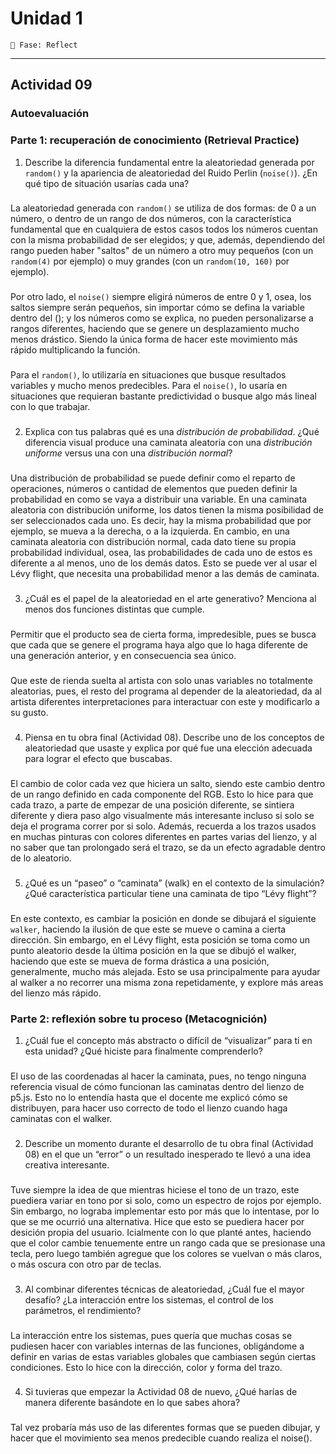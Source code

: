 # Unidad 1
`🤔 Fase: Reflect`
_________________________________________________________________________________________________________________________________________________________________________________________
## Actividad 09
### Autoevaluación
### Parte 1: recuperación de conocimiento (Retrieval Practice)
1. Describe la diferencia fundamental entre la aleatoriedad generada por `random()` y la apariencia de aleatoriedad del Ruido Perlin (`noise()`). ¿En qué tipo de situación usarías cada una?
###
La aleatoriedad generada con `random()` se utiliza de dos formas: de 0 a un número, o dentro de un rango de dos números, con la característica fundamental que en cualquiera de estos casos todos los números cuentan con la misma probabilidad de ser elegidos; y que, además, dependiendo del rango pueden haber "saltos" de un número a otro muy pequeños (con un `random(4)` por ejemplo) o muy grandes (con un `random(10, 160)` por ejemplo).
###
Por otro lado, el `noise()` siempre eligirá números de entre 0 y 1, osea, los saltos siempre serán pequeños, sin importar cómo se defina la variable dentro del (); y los números como se explica, no pueden personalizarse a rangos diferentes, haciendo que se genere un desplazamiento mucho menos drástico. Siendo la única forma de hacer este movimiento más rápido multiplicando la función.
###
Para el `random()`, lo utilizaría en situaciones que busque resultados variables y mucho menos predecibles. Para el `noise()`, lo usaría en situaciones que requieran bastante predictividad o busque algo más lineal con lo que trabajar.
###
2. Explica con tus palabras qué es una *distribución de probabilidad*. ¿Qué diferencia visual produce una caminata aleatoria con una *distribución uniforme* versus una con una *distribución normal*?
###
Una distribución de probabilidad se puede definir como el reparto de operaciones, números o cantidad de elementos que pueden definir la probabilidad en como se vaya a distribuir una variable. En una caminata aleatoria con distribución uniforme, los datos tienen la misma posibilidad de ser seleccionados cada uno. Es decir, hay la misma probabilidad que por ejemplo, se mueva a la derecha, o a la izquierda. En cambio, en una caminata aleatoria con distribución normal, cada dato tiene su propia probabilidad individual, osea, las probabilidades de cada uno de estos es diferente a al menos, uno de los demás datos. Esto se puede ver al usar el Lévy flight, que necesita una probabilidad menor a las demás de caminata.
###
3. ¿Cuál es el papel de la aleatoriedad en el arte generativo? Menciona al menos dos funciones distintas que cumple.
###
Permitir que el producto sea de cierta forma, impredesible, pues se busca que cada que se genere el programa haya algo que lo haga diferente de una generación anterior, y en consecuencia sea único.
###
Que este de rienda suelta al artista con solo unas variables no totalmente aleatorias, pues, el resto del programa al depender de la aleatoriedad, da al artista diferentes interpretaciones para interactuar con este y modificarlo a su gusto.
###
4. Piensa en tu obra final (Actividad 08). Describe uno de los conceptos de aleatoriedad que usaste y explica por qué fue una elección adecuada para lograr el efecto que buscabas.
###
El cambio de color cada vez que hiciera un salto, siendo este cambio dentro de un rango definido en cada componente del RGB. Esto lo hice para que cada trazo, a parte de empezar de una posición diferente, se sintiera diferente y diera paso algo visualmente más interesante incluso si solo se deja el programa correr por si solo. Además, recuerda a los trazos usados en muchas pinturas con colores diferentes en partes varias del lienzo, y al no saber que tan prolongado será el trazo, se da un efecto agradable dentro de lo aleatorio.
###
###
5. ¿Qué es un “paseo” o “caminata” (walk) en el contexto de la simulación? ¿Qué característica particular tiene una caminata de tipo “Lévy flight”?
###
En este contexto, es cambiar la posición en donde se dibujará el siguiente `walker`, haciendo la ilusión de que este se mueve o camina a cierta dirección. Sin embargo, en el Lévy flight, esta posición se toma como un punto aleatorio desde la última posición en la que se dibujó el walker, haciendo que este se mueva de forma drástica a una posición, generalmente, mucho más alejada. Esto se usa principalmente para ayudar al walker a no recorrer una misma zona repetidamente, y explore más areas del lienzo más rápido.

### Parte 2: reflexión sobre tu proceso (Metacognición)

1. ¿Cuál fue el concepto más abstracto o difícil de “visualizar” para ti en esta unidad? ¿Qué hiciste para finalmente comprenderlo?
###
El uso de las coordenadas al hacer la caminata, pues, no tengo ninguna referencia visual de cómo funcionan las caminatas dentro del lienzo de p5.js. Esto no lo entendía hasta que el docente me explicó cómo se distribuyen, para hacer uso correcto de todo el lienzo cuando haga caminatas con el walker.
###
2. Describe un momento durante el desarrollo de tu obra final (Actividad 08) en el que un “error” o un resultado inesperado te llevó a una idea creativa interesante.
###
Tuve siempre la idea de que mientras hiciese el tono de un trazo, este puediera variar en tono por si solo, como un espectro de rojos por ejemplo. Sin embargo, no lograba implementar esto por más que lo intentase, por lo que se me ocurrió una alternativa. Hice que esto se puediera hacer por desición propia del usuario. Icialmente con lo que planté antes, haciendo que el color cambie tenuemente entre un rango cada que se presionase una tecla, pero luego también agregue que los colores se vuelvan o más claros, o más oscura con otro par de teclas.
###
3. Al combinar diferentes técnicas de aleatoriedad, ¿Cuál fue el mayor desafío? ¿La interacción entre los sistemas, el control de los parámetros, el rendimiento?
###
La interacción entre los sistemas, pues quería que muchas cosas se pudiesen hacer con variables internas de las funciones, obligándome a definir en varias de estas variables globales que cambiasen según ciertas condiciones. Esto lo hice con la dirección, color y forma del trazo.
###
4. Si tuvieras que empezar la Actividad 08 de nuevo, ¿Qué harías de manera diferente basándote en lo que sabes ahora?
###
Tal vez probaría más uso de las diferentes formas que se pueden dibujar, y hacer que el movimiento sea menos predecible cuando realiza el noise().
